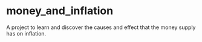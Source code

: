 # money_and_inflation
A project to learn and discover the causes and effect that the money supply has on inflation. 
